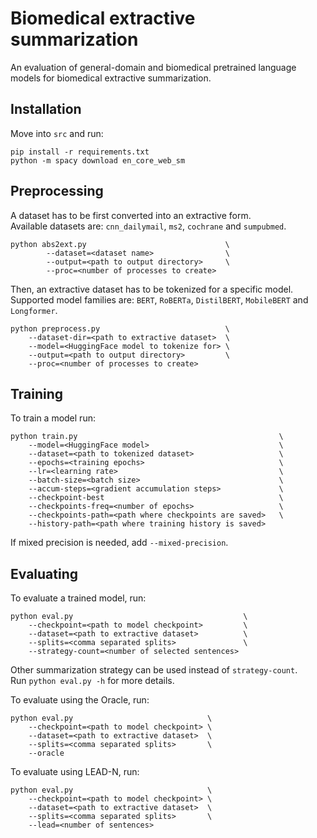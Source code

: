 # Biomedical extractive summarization

An evaluation of general-domain and biomedical pretrained language models for biomedical extractive summarization.


## Installation
Move into `src` and run:
```
pip install -r requirements.txt
python -m spacy download en_core_web_sm
```


## Preprocessing
A dataset has to be first converted into an extractive form.\
Available datasets are: `cnn_dailymail`, `ms2`, `cochrane` and `sumpubmed`.
```
python abs2ext.py                               \
        --dataset=<dataset name>                \
        --output=<path to output directory>     \
        --proc=<number of processes to create>
```

Then, an extractive dataset has to be tokenized for a specific model.\
Supported model families are: `BERT`, `RoBERTa`, `DistilBERT`, `MobileBERT` and `Longformer`.
```
python preprocess.py                            \
    --dataset-dir=<path to extractive dataset>  \
    --model=<HuggingFace model to tokenize for> \
    --output=<path to output directory>         \
    --proc=<number of processes to create>
```


## Training
To train a model run:
```
python train.py                                             \
    --model=<HuggingFace model>                             \
    --dataset=<path to tokenized dataset>                   \
    --epochs=<training epochs>                              \
    --lr=<learning rate>                                    \
    --batch-size=<batch size>                               \
    --accum-steps=<gradient accumulation steps>             \
    --checkpoint-best                                       \
    --checkpoints-freq=<number of epochs>                   \
    --checkpoints-path=<path where checkpoints are saved>   \
    --history-path=<path where training history is saved>
```
If mixed precision is needed, add `--mixed-precision`.


## Evaluating
To evaluate a trained model, run:

```
python eval.py                                      \
    --checkpoint=<path to model checkpoint>         \
    --dataset=<path to extractive dataset>          \
    --splits=<comma separated splits>               \
    --strategy-count=<number of selected sentences>
```
Other summarization strategy can be used instead of `strategy-count`.\
Run `python eval.py -h` for more details.

To evaluate using the Oracle, run:
```
python eval.py                              \
    --checkpoint=<path to model checkpoint> \
    --dataset=<path to extractive dataset>  \
    --splits=<comma separated splits>       \
    --oracle
```

To evaluate using LEAD-N, run:
```
python eval.py                              \
    --checkpoint=<path to model checkpoint> \
    --dataset=<path to extractive dataset>  \
    --splits=<comma separated splits>       \
    --lead=<number of sentences>
```